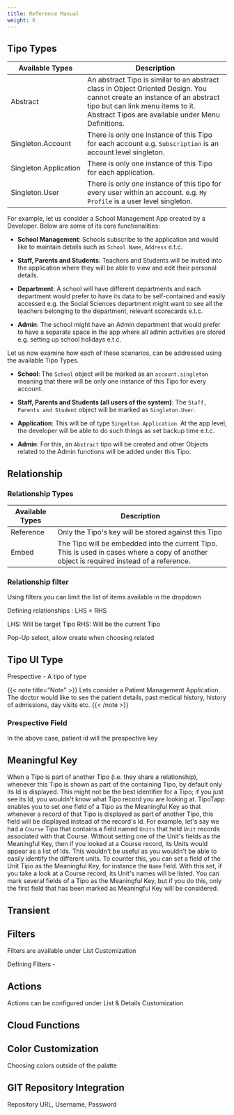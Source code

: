 ```yaml
---
title: Reference Manual
weight: 6
---
```


## Tipo Types

Available Types |  Description 
------------ | ------------
Abstract | An abstract Tipo is similar to an abstract class in Object Oriented Design. You cannot create an instance of an abstract tipo but can link menu items to it. Abstract Tipos are available under Menu Definitions.
Singleton.Account | There is only one instance of this Tipo for each account e.g. `Subscription` is an account level singleton.
Singleton.Application | There is only one instance of this Tipo for each application. 
Singleton.User | There is only one instance of this tipo for every user within an account. e.g. `My Profile` is a user level singleton.

For example, let us consider a School Management App created by a Developer. Below are some of its core functionalities:

 - **School Management**: Schools subscribe to the application and would like to maintain details such as `School Name`, `Address` e.t.c.

 - **Staff, Parents and Students**: Teachers and Students will be invited into the application where they will be able to view and edit their personal details.

 - **Department**: A school will have different departments and each department would prefer to have its data to be self-contained and easily accessed e.g. the Social Sciences department might want to see all the teachers belonging to the department, relevant scorecards e.t.c.

 - **Admin**: The school might have an Admin department that would prefer to have a separate space in the app where all admin activities are stored e.g. setting up school holidays e.t.c.

Let us now examine how each of these scenarios, can be addressed using the available Tipo Types.

 - **School**: The `School` object will be marked as an `account.singleton` meaning that there will be only one instance of this Tipo for every account.

 - **Staff, Parents and Students (all users of the system)**: The `Staff, Parents and Student` object will be marked as `Singleton.User`.

 - **Application**: This will be of type `Singelton.Application`. At the app level, the developer will be able to do such things as set backup time e.t.c.

 - **Admin**: For this, an `Abstract` tipo will be created and other Objects related to the Admin functions will be added under this Tipo.

## Relationship

### Relationship Types

Available Types |  Description 
------------ | ------------
Reference | Only the Tipo's key will be stored against this Tipo
Embed | The Tipo will be embedded into the current Tipo. This is used in cases where a copy of another object is required instead of a reference. 


### Relationship filter

Using filters you can limit the list of items available in the dropdown

Defining relationships : LHS = RHS

LHS: Will be target Tipo
RHS: Will be the current Tipo

Pop-Up select, allow create when choosing related

## Tipo UI Type
Prespective - A tipo of type

{{< note title="Note" >}}
Lets consider a Patient Management Application. The doctor would like to see the patient details, past medical history, history of admissions, day visits etc. 
{{< /note >}}


### Prespective Field
In the above case, patient id will the prespective key


## Meaningful Key

When a Tipo is part of another Tipo (i.e. they share a relationship), whenever this Tipo is shown as part of the containing Tipo, by default only its Id is displayed. This might not be the best identifier for a Tipo; if you just see its Id, you wouldn't know what Tipo record you are looking at. TipoTapp enables you to set one field of a Tipo as the Meaningful Key so that whenever a record of that Tipo is displayed as part of another Tipo, this field will be displayed instead of the record's Id. For example, let's say we had a `Course` Tipo that contains a field named `Units` that held `Unit` records associated with that Course. Without setting one of the Unit's fields as the Meaningful Key, then if you looked at a Course record, its Units would appear as a list of Ids. This wouldn't be useful as you wouldn't be able to easily identify the different units. To counter this, you can set a field of the Unit Tipo as the Meaningful Key, for instance the `Name` field. With this set, if you take a look at a Course record, its Unit's names will be listed. You can mark several fields of a Tipo as the Meaningful Key, but if you do this, only the first field that has been marked as Meaningful Key will be considered.

## Transient 


## Filters

Filters are available under List Customization

Defining Filters - 



## Actions

Actions can be configured under List & Details Customization


## Cloud Functions



## Color Customization

Choosing colors outside of the palatte 




## GIT Repository Integration

Repository URL, Username, Password













